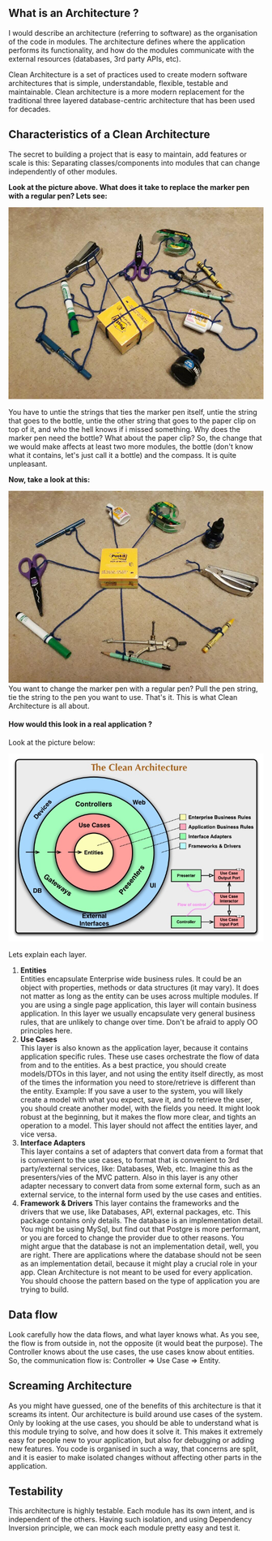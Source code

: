 ## What is an Architecture ?

I would describe an architecture (referring to software) as the organisation of the
code in modules. The architecture defines where the application performs its
functionality, and how do the modules communicate with the external resources
(databases, 3rd party APIs, etc).

Clean Architecture is a set of practices used to create modern software architectures that is simple,
understandable, flexible, testable and maintainable.
Clean architecture is a more modern replacement for the traditional three
layered database-centric architecture that has been used for decades.

## Characteristics of a Clean Architecture

The secret to building a project that is easy to maintain, add features or scale is this:
Separating classes/components into modules that can change independently of other modules.

**Look at the picture above. What does it take to replace the marker pen with a
regular pen? Lets see:**

![common-architectures.jpeg](./docs/common-architectures.jpeg)

You have to untie the strings that ties the marker pen itself, untie the string that goes to the
bottle, untie the other string that goes to the paper clip on top of it, and who the hell knows if i missed something.
Why does the marker pen need the bottle? What about the paper clip?
So, the change that we would make affects at least two more modules, the bottle (don't know what
it contains, let's just call it a bottle) and the compass. It is quite unpleasant.

**Now, take a look at this:**

![clean-architecture.jpg](./docs/clean-architecture.jpeg)  
You want to change the marker pen with a regular pen?
Pull the pen string, tie the string to the pen you want to use. That's it.
This is what Clean Architecture is all about.

#### How would this look in a real application ?

Look at the picture below:

![clean-architecture.jpg](./docs/CleanArchitecture.jpg)

Lets explain each layer.

1. **Entities**  
   Entities encapsulate Enterprise wide business rules. It could be an object with properties, methods or
   data structures (it may vary). It does not matter as long as the entity can be uses across multiple
   modules.
   If you are using a single page application, this layer will contain business application.
   In this layer we usually encapsulate very general business rules, that are unlikely to change over time.
   Don't be afraid to apply OO principles here.
2. **Use Cases**  
   This layer is also known as the application layer, because it contains application specific rules.
   These use cases orchestrate the flow of data from and to the entities.
   As a best practice, you should create models/DTOs in this layer, and not using the entity itself directly,
   as most of the times the information you need to store/retrieve is different than the entity.
   Example: If you save a user to the system, you will likely create a model with what you expect,
   save it, and to retrieve the user, you should create another model, with the fields you need.
   It might look robust at the beginning, but it makes the flow more clear, and tights an operation to
   a model.
   This layer should not affect the entities layer, and vice versa.
3. **Interface Adapters**  
   This layer contains a set of adapters that convert data from a format that is convenient to the
   use cases, to format that is convenient to 3rd party/external services, like: Databases, Web, etc.
   Imagine this as the presenters/vies of the MVC pattern.
   Also in this layer is any other adapter necessary to convert data from some external form, such as an external service,
   to the internal form used by the use cases and entities.
4. **Framework & Drivers**
   This layer contains the frameworks and the drivers that we use, like Databases, API, external
   packages, etc.
   This package contains only details.
   The database is an implementation detail. You might be using MySql, but find out that Postgre
   is more performant, or you are forced to change the provider due to other reasons.
   You might argue that the database is not an implementation detail, well, you are right.
   There are applications where the database should not be seen as an implementation detail,
   because it might play a crucial role in your app.
   Clean Architecture is not meant to be used for every application. You should choose the pattern
   based on the type of application you are trying to build.

## Data flow

Look carefully how the data flows, and what layer knows what.
As you see, the flow is from outside in, not the opposite (it would beat the purpose).
The Controller knows about the use cases, the use cases know about entities.
So, the communication flow is: Controller => Use Case => Entity.

## Screaming Architecture

As you might have guessed, one of the benefits of this architecture is that it screams its intent.
Our architecture is build around use cases of the system. Only by looking at the use cases, you should be
able to understand what is this module trying to solve, and how does it solve it.
This makes it extremely easy for people new to your application, but also for debugging or adding new
features.
You code is organised in such a way, that concerns are split, and it is easier to make isolated changes without
affecting other parts in the application.

## Testability

This architecture is highly testable.
Each module has its own intent, and is independent of the others.
Having such isolation, and using Dependency Inversion principle, we can mock each module pretty easy
and test it.

